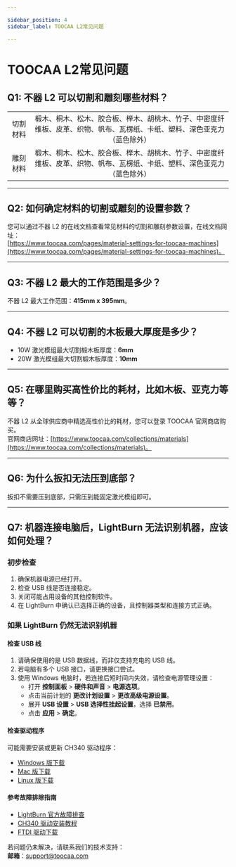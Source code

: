 ```yaml
---

sidebar_position: 4
sidebar_label: TOOCAA L2常见问题

---
```

# TOOCAA L2常见问题
## Q1: 不器 L2 可以切割和雕刻哪些材料？
|  |  |  
| :---: | :---: | 
| 切割材料 | 椴木、桐木、松木、胶合板、榉木、胡桃木、竹子、中密度纤维板、皮革、织物、帆布、瓦楞纸、卡纸、塑料、深色亚克力（蓝色除外） |
| 雕刻材料 | 椴木、桐木、松木、胶合板、榉木、胡桃木、竹子、中密度纤维板、皮革、织物、帆布、瓦楞纸、卡纸、塑料、深色亚克力（蓝色除外） |

---

## Q2: 如何确定材料的切割或雕刻的设置参数？

您可以通过不器 L2 的在线文档查看常见材料的切割和雕刻参数设置，在线文档网址：  
[https://www.toocaa.com/pages/material-settings-for-toocaa-machines](https://www.toocaa.com/pages/material-settings-for-toocaa-machines)。

---

## Q3: 不器 L2 最大的工作范围是多少？

不器 L2 最大工作范围：**415mm x 395mm**。

---

## Q4: 不器 L2 可以切割的木板最大厚度是多少？

- 10W 激光模组最大切割椴木板厚度：**6mm**  
- 20W 激光模组最大切割椴木板厚度：**10mm**

---

## Q5: 在哪里购买高性价比的耗材，比如木板、亚克力等等？

不器 L2 从全球供应商中精选高性价比的耗材，您可以登录 TOOCAA 官网商店购买。  
官网商店网址：[https://www.toocaa.com/collections/materials](https://www.toocaa.com/collections/materials)。

---

## Q6: 为什么扳扣无法压到底部？

扳扣不需要压到底部，只需压到能固定激光模组即可。

---

## Q7: 机器连接电脑后，LightBurn 无法识别机器，应该如何处理？

### 初步检查
1. 确保机器电源已经打开。
2. 检查 USB 线是否连接稳定。
3. 关闭可能占用设备的其他控制软件。
4. 在 LightBurn 中确认已选择正确的设备，且控制器类型和连接方式正确。

### 如果 LightBurn 仍然无法识别机器
#### 检查 USB 线
1. 请确保使用的是 USB 数据线，而非仅支持充电的 USB 线。
2. 若电脑有多个 USB 接口，请更换接口尝试。
3. 使用 Windows 电脑时，若连接后短时间内失效，请检查电源管理设置：
   - 打开 **控制面板** > **硬件和声音** > **电源选项**。
   - 点击当前计划的 **更改计划设置** > **更改高级电源设置**。
   - 展开 **USB 设置** > **USB 选择性挂起设置**，选择 **已禁用**。
   - 点击 **应用** > **确定**。

#### 检查驱动程序
可能需要安装或更新 CH340 驱动程序：
- [Windows 版下载](https://www.wch-ic.com/downloads/CH341SER_EXE.html)  
- [Mac 版下载](https://www.wch-ic.com/downloads/CH341SER_MAC_ZIP.html)  
- [Linux 版下载](https://www.wch-ic.com/downloads/CH341SER_LINUX_ZIP.html)

#### 参考故障排除指南
- [LightBurn 官方故障排查](https://docs.lightburnsoftware.com/legacy/Troubleshooting/ConnectionTroubleshooting)  
- [CH340 驱动安装教程](https://sparks.gogo.co.nz/ch340.html)  
- [FTDI 驱动下载](https://ftdichip.com/drivers/vcp-drivers/)  

若问题仍未解决，请联系我们的技术支持：  
**邮箱**：[support@toocaa.com](mailto:support@toocaa.com)
